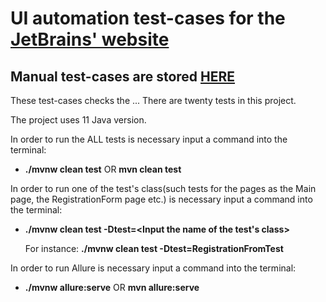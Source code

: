 # UI automation test-cases for the [JetBrains' website](https://www.jetbrains.com/)
## Manual test-cases are stored [HERE](https://docs.google.com/spreadsheets/d/1cGUj2p6rsdgDBQo1g80onMn9GOgmo-8SEa8Jk7QUp7g/edit?usp=sharing)

These test-cases checks the ...
There are twenty tests in this project.

The project uses 11 Java version.

In order to run the ALL tests is necessary input a command into the terminal:
- **./mvnw clean test**  OR **mvn clean test**

In order to run one of the test's class(such tests for the pages as the Main page, the RegistrationForm page etc.) is necessary input a command into the terminal:
- **./mvnw clean test -Dtest=<Input the name of the test's class>**

  For instance: **./mvnw clean test -Dtest=RegistrationFromTest**

In order to run Allure is necessary input a command into the terminal:
- **./mvnw allure:serve** OR **mvn allure:serve**
  
